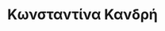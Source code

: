 ---
# Display name
title: Κωνσταντίνα Κανδρή   
#homepage: https://github.com/alexandru-dinu/


# Username (this should match the folder name)
authors:
- konstantina

# Organizational groups that you belong to (for People widget)
#   Set this to `[]` or comment out if you are not using People widget.
user_groups:
- admin

# Is this the primary user of the site?
superuser: true

# Role/position
role: Λογοθεραπεύτρια - Υπεύθυνη Κέντρου

# Organizations/Affiliations
organizations:
- name: ΑΤΕΙ Πατρών
  url: ""

εκπαίδευση:
  courses:
  - course: Πτυχίο στη Λογοθεραπεία
    institution: Stanford University
    year: 2012

# Enter email to display Gravatar (if Gravatar enabled in Config)
email: ""

---